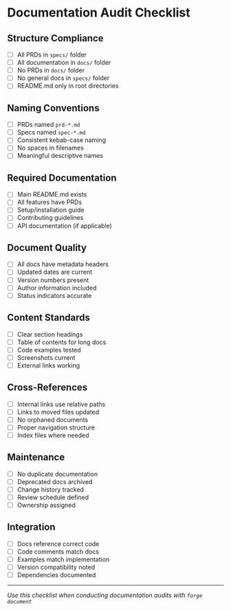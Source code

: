 # Documentation Audit Checklist

## Structure Compliance
- [ ] All PRDs in `specs/` folder
- [ ] All documentation in `docs/` folder  
- [ ] No PRDs in `docs/` folder
- [ ] No general docs in `specs/` folder
- [ ] README.md only in root directories

## Naming Conventions
- [ ] PRDs named `prd-*.md`
- [ ] Specs named `spec-*.md`
- [ ] Consistent kebab-case naming
- [ ] No spaces in filenames
- [ ] Meaningful descriptive names

## Required Documentation
- [ ] Main README.md exists
- [ ] All features have PRDs
- [ ] Setup/installation guide
- [ ] Contributing guidelines
- [ ] API documentation (if applicable)

## Document Quality
- [ ] All docs have metadata headers
- [ ] Updated dates are current
- [ ] Version numbers present
- [ ] Author information included
- [ ] Status indicators accurate

## Content Standards
- [ ] Clear section headings
- [ ] Table of contents for long docs
- [ ] Code examples tested
- [ ] Screenshots current
- [ ] External links working

## Cross-References
- [ ] Internal links use relative paths
- [ ] Links to moved files updated
- [ ] No orphaned documents
- [ ] Proper navigation structure
- [ ] Index files where needed

## Maintenance
- [ ] No duplicate documentation
- [ ] Deprecated docs archived
- [ ] Change history tracked
- [ ] Review schedule defined
- [ ] Ownership assigned

## Integration
- [ ] Docs reference correct code
- [ ] Code comments match docs
- [ ] Examples match implementation
- [ ] Version compatibility noted
- [ ] Dependencies documented

---

*Use this checklist when conducting documentation audits with `forge document`*